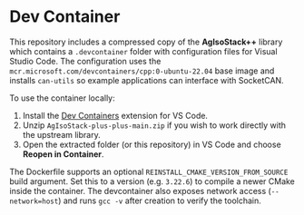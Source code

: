 # Dev Container

This repository includes a compressed copy of the **AgIsoStack++** library which
contains a `.devcontainer` folder with configuration files for Visual Studio
Code. The configuration uses the `mcr.microsoft.com/devcontainers/cpp:0-ubuntu-22.04`
base image and installs `can-utils` so example applications can interface with
SocketCAN.

To use the container locally:

1. Install the [Dev Containers](https://marketplace.visualstudio.com/items?itemName=ms-vscode-remote.remote-containers)
   extension for VS Code.
2. Unzip `AgIsoStack-plus-plus-main.zip` if you wish to work directly with the
   upstream library.
3. Open the extracted folder (or this repository) in VS Code and choose
   **Reopen in Container**.

The Dockerfile supports an optional `REINSTALL_CMAKE_VERSION_FROM_SOURCE` build
argument. Set this to a version (e.g. `3.22.6`) to compile a newer CMake inside
the container. The devcontainer also exposes network access (`--network=host`)
and runs `gcc -v` after creation to verify the toolchain.
